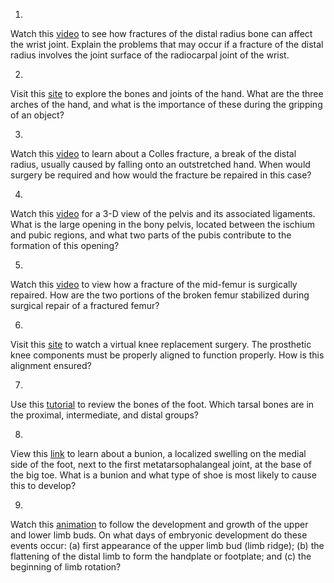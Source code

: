 1. 

Watch this [video](http://openstax.org/l/fractures) to see how fractures of
the distal radius bone can affect the wrist joint. Explain the problems that
may occur if a fracture of the distal radius involves the joint surface of the
radiocarpal joint of the wrist.

2. 

Visit this [site](http://openstax.org/l/handbone) to explore the bones and
joints of the hand. What are the three arches of the hand, and what is the
importance of these during the gripping of an object?

3. 

Watch this [video](http://openstax.org/l/colles) to learn about a Colles
fracture, a break of the distal radius, usually caused by falling onto an
outstretched hand. When would surgery be required and how would the fracture
be repaired in this case?

4. 

Watch this [video](http://openstax.org/l/3Dpelvis) for a 3-D view of the
pelvis and its associated ligaments. What is the large opening in the bony
pelvis, located between the ischium and pubic regions, and what two parts of
the pubis contribute to the formation of this opening?

5. 

Watch this [video](http://openstax.org/l/midfemur) to view how a fracture of
the mid-femur is surgically repaired. How are the two portions of the broken
femur stabilized during surgical repair of a fractured femur?

6. 

Visit this [site](http://openstax.org/l/kneesurgery) to watch a virtual knee
replacement surgery. The prosthetic knee components must be properly aligned
to function properly. How is this alignment ensured?

7. 

Use this [tutorial](http://openstax.org/l/footbones) to review the bones of
the foot. Which tarsal bones are in the proximal, intermediate, and distal
groups?

8. 

View this [link](http://openstax.org/l/bunion) to learn about a bunion, a
localized swelling on the medial side of the foot, next to the first
metatarsophalangeal joint, at the base of the big toe. What is a bunion and
what type of shoe is most likely to cause this to develop?

9. 

Watch this [animation](http://openstax.org/l/limbbuds) to follow the
development and growth of the upper and lower limb buds. On what days of
embryonic development do these events occur: (a) first appearance of the upper
limb bud (limb ridge); (b) the flattening of the distal limb to form the
handplate or footplate; and (c) the beginning of limb rotation?

